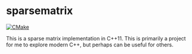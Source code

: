 # sparsematrix

[![CMake](https://github.com/lcvisser/sparsematrix/actions/workflows/cmake.yml/badge.svg)](https://github.com/lcvisser/sparsematrix/actions/workflows/cmake.yml)

This is a sparse matrix implementation in C++11. This is primarily a project for me to explore modern C++, but perhaps
can be useful for others.

